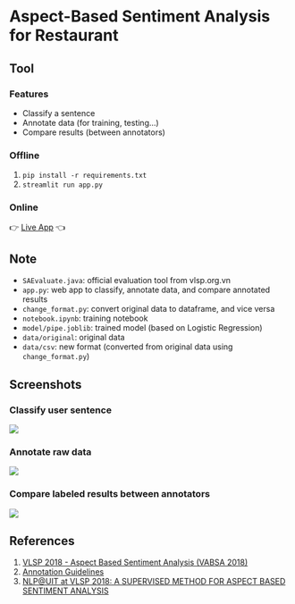 # Aspect-Based Sentiment Analysis for Restaurant

## Tool

### Features

- Classify a sentence
- Annotate data (for training, testing...)
- Compare results (between annotators)

### Offline

1. `pip install -r requirements.txt`
2. `streamlit run app.py`

### Online

👉 [Live App](https://share.streamlit.io/thinhntr/absa/main/app.py) 👈

## Note

- `SAEvaluate.java`: official evaluation tool from vlsp.org.vn
- `app.py`: web app to classify, annotate data, and compare annotated results
- `change_format.py`: convert original data to dataframe, and vice versa
- `notebook.ipynb`: training notebook
- `model/pipe.joblib`: trained model (based on Logistic Regression)
- `data/original`: original data
- `data/csv`: new format (converted from original data using `change_format.py`)

## Screenshots

### Classify user sentence
![](https://imgur.com/ZbnsTu1.png)

### Annotate raw data
![](https://imgur.com/ryiAjvC.png)

### Compare labeled results between annotators
![](https://imgur.com/nkCe96x.png)

## References

1. [VLSP 2018 - Aspect Based Sentiment Analysis (VABSA 2018)](https://vlsp.org.vn/vlsp2018/eval/sa)
2. [Annotation Guidelines](https://vlsp.org.vn/sites/default/files/2019-06/Guidelines-SA-Restaurant%20%285-3-2018%29.pdf)
3. [NLP@UIT at VLSP 2018: A SUPERVISED METHOD FOR ASPECT BASED SENTIMENT ANALYSIS](https://drive.google.com/file/d/1OacrdWtr47XlRlTXVsuYN7WhLdaPAeU-/view)
